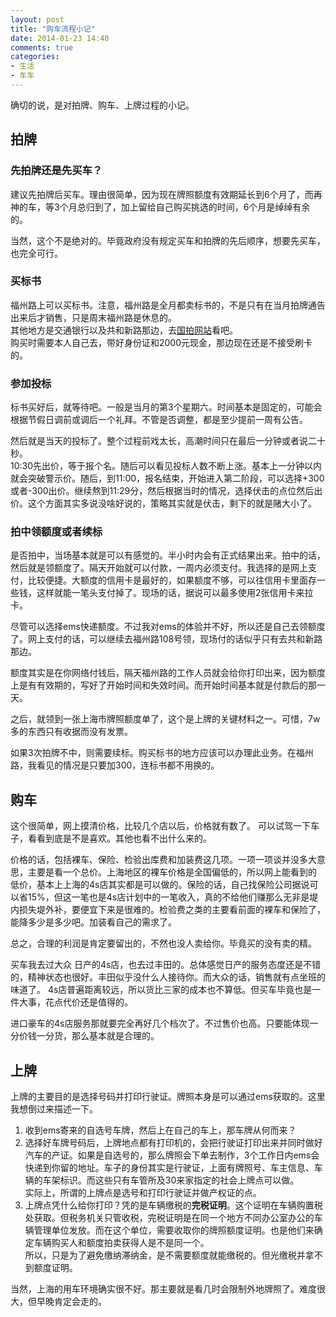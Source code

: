 ```yaml
---
layout: post
title: "购车流程小记"
date: 2014-01-23 14:40
comments: true
categories: 
- 生活
- 车车
---
```


确切的说，是对拍牌、购车、上牌过程的小记。


## 拍牌 

### 先拍牌还是先买车？

建议先拍牌后买车。理由很简单，因为现在牌照额度有效期延长到6个月了，而再神的车，等3个月总归到了，加上留给自己购买挑选的时间，6个月是绰绰有余的。

当然，这个不是绝对的。毕竟政府没有规定买车和拍牌的先后顺序，想要先买车，也完全可行。

### 买标书

福州路上可以买标书。注意，福州路是全月都卖标书的，不是只有在当月拍牌通告出来后才销售，只是周末福州路是休息的。  
其他地方是交通银行以及共和新路那边，去[国拍网站](http://www.alltobid.com/guopai/)看吧。  
购买时需要本人自己去，带好身份证和2000元现金，那边现在还是不接受刷卡的。  

### 参加投标

标书买好后，就等待吧。一般是当月的第3个星期六。时间基本是固定的，可能会根据节假日调前或调后一个礼拜。不管是否调整，都是至少提前一周有公告。

然后就是当天的投标了。整个过程前戏太长，高潮时间只在最后一分钟或者说二十秒。  
10:30先出价，等于报个名。随后可以看见投标人数不断上涨。基本上一分钟以内就会突破警示价。随后，到11:00，报名结束，开始进入第二阶段，可以选择+300或者-300出价。继续熬到11:29分，然后根据当时的情况，选择伏击的点位然后出价。这个方面其实多说没啥好说的，策略其实就是伏击，剩下的就是赌大小了。

### 拍中领额度或者续标

是否拍中，当场基本就是可以有感觉的。半小时内会有正式结果出来。拍中的话，然后就是领额度了。隔天开始就可以付款，一周内必须支付。我选择的是网上支付，比较便捷。大额度的信用卡是最好的，如果额度不够，可以往信用卡里面存一些钱，这样就能一笔头支付掉了。现场的话，据说可以最多使用2张信用卡来拉卡。  

尽管可以选择ems快递额度。不过我对ems的体验并不好，所以还是自己去领额度了。网上支付的话，可以继续去福州路108号领，现场付的话似乎只有去共和新路那边。  

额度其实是在你网络付钱后，隔天福州路的工作人员就会给你打印出来，因为额度上是有有效期的，写好了开始时间和失效时间。而开始时间基本就是付款后的那一天。  

之后，就领到一张上海市牌照额度单了，这个是上牌的关键材料之一。可惜，7w多的东西只有收据而没有发票。

如果3次拍牌不中，则需要续标。购买标书的地方应该可以办理此业务。在福州路，我看见的情况是只要加300，连标书都不用换的。  




## 购车

这个很简单，网上摸清价格，比较几个店以后，价格就有数了。
可以试驾一下车子，看看到底是不是喜欢。其他也看不出什么来的。

价格的话，包括裸车、保险、检验出库费和加装费这几项。一项一项谈并没多大意思，主要是看一个总价。上海地区的裸车价格是全国偏低的，所以网上能看到的
低价，基本上上海的4s店其实都是可以做的。保险的话，自己找保险公司据说可以省15%，但这一笔也是4s店计划中的一笔收入，真的不给他们赚那么无非是堤内损失堤外补，要便宜下来是很难的。检验费之类的主要看前面的裸车和保险了，能降多少是多少吧。加装看自己的需求了。

总之，合理的利润是肯定要留出的，不然也没人卖给你。毕竟买的没有卖的精。

买车我去过大众 日产的4s店，也去过丰田的。总体感觉日产的服务态度还是不错的，精神状态也很好。丰田似乎没什么人接待你。而大众的话，销售就有点坐班的味道了。
4s店普遍距离较远，所以货比三家的成本也不算低。但买车毕竟也是一件大事，花点代价还是值得的。

进口豪车的4s店服务那就要完全再好几个档次了。不过售价也高。只要能体现一分价钱一分货，那么基本就是合理的。

## 上牌

上牌的主要目的是选择号码并打印行驶证。牌照本身是可以通过ems获取的。这里我想倒过来描述一下。

1. 收到ems寄来的自选号车牌，然后上在自己的车上，那车牌从何而来？  
2. 选择好车牌号码后，上牌地点都有打印机的，会把行驶证打印出来并同时做好汽车的产证。如果是自选号的，那么牌照会下单去制作，3个工作日内ems会快递到你留的地址。车子的身份其实是行驶证，上面有牌照号、车主信息、车辆的车架标识。而这些只有车管所及30来家指定的社会上牌点可以做。  
实际上，所谓的上牌点是选号和打印行驶证并做产权证的点。   
3. 上牌点凭什么给你打印？凭的是车辆缴税的**完税证明**。这个证明在车辆购置税处获取。但税务机关只管收税，完税证明是在同一个地方不同办公室办公的车辆管理单位发放。而在这个单位，需要收取你的牌照额度证明。也是他们来确定车辆购买人和额度拍卖获得人是不是同一个。  
所以，只是为了避免缴纳滞纳金，是不需要额度就能缴税的。但光缴税并拿不到额度证明。  

当然，上海的用车环境确实很不好。那主要就是看几时会限制外地牌照了。难度很大，但早晚肯定会走的。




